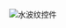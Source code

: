 ![水波纹控件](http://upload-images.jianshu.io/upload_images/2789400-8c05cfee56474886.gif?imageMogr2/auto-orient/strip)